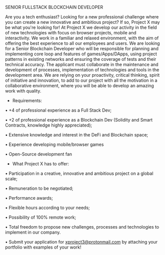 SENIOR FULLSTACK BLOCKCHAIN DEVELOPER


Are you a tech enthusiast? Looking for a new professional challenge where you can create a new innovative and ambitious project? If so, Project X may be what you're looking for!
At Project X we develop our activity in the field of new technologies with focus on browser projects, mobile and interactivity.
We work in a familiar and relaxed environment, with the aim of offering the best experience to all our employees and users.
We are looking for a Senior Blockchain Developer who will be responsible for planning and implementing core loop and features of games/Apps/DApps, using project patterns in existing networks and ensuring the coverage of tests and their technical accuracy.
The applicant must collaborate in the maintenance and development of processes, implementation of technologies and tools in the development area.
We are relying on your proactivity, critical thinking, spirit of initiative and innovation, to add to our project with all the motivation in a collaborative environment, where you will be able to develop an amazing work with quality.


- Requirements:

•	+4 of professional experience as a Full Stack Dev;

•	+2 of professional experience as a Blockchain Dev (Solidity and Smart Contracts, knowledge highly appreciated);

•	Extensive knowledge and interest in the DeFi and Blockchain space;

•	Experience developing mobile/browser games

•	Open-Source development fan


- What Project X has to offer:

•	Participation in a creative, innovative and ambitious project on a global scale;

•	Remuneration to be negotiated;

•	Performance awards;

•	Flexible hours according to your needs;

•	Possibility of 100% remote work;

•	Total freedom to propose new challenges, processes and technologies to implement in our company. 


• Submit your application for xproject3@protonmail.com by attaching your portfolio with examples of your work!

